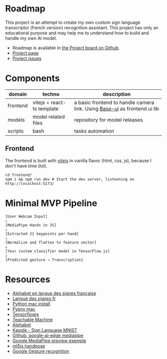 # Roadmap

This project is an attempt to create my own custom sign language transcriptor (french version) recognition assistant.
This project has only an educational purpose and may help me to understand how to build and handle my own AI model.

- Roadmap is available in [the Project board on Github](https://github.com/users/ugoarzur/projects/2/views/1).
- [Project page](https://github.com/ugoarzur/sign-learning-assistant)
- [Project issues](https://github.com/ugoarzur/sign-learning-assistant/issues)

# Components

| domain   | techno                     | description                                                                                      |
| -------- | -------------------------- | ------------------------------------------------------------------------------------------------ |
| frontend | vitejs + react-ts template | a basic frontend to handle camera link. Using [Base-ui](https://base-ui.com/) as frontend ui lib |
| models   | model related files        | repository for model releases                                                                    |
| scripts  | bash                       | tasks automation                                                                                 |

## Frontend

The frontend is built with [vitejs](https://vitejs.dev/) in vanilla flavor (html, css, js), because I don't have time (lol).

```shell
cd frontend/
npm i && npm run dev # Start the dev server, listenning on http://localhost:5173/
```

# Minimal MVP Pipeline

```
[User Webcam Input]
↓
[MediaPipe Hands in JS]
↓
[Extracted 21 keypoints per hand]
↓
[Normalize and flatten to feature vector]
↓
[Your custom classifier model in TensorFlow.js]
↓
[Predicted gesture → Transcription]
```

# Resources

- [Alphabet en langue des signes française](https://youtu.be/XQEFR5YmIP4?feature=shared)
- [Langue des signes fr](http://www.langage-des-signes.com/alphabet-langue-des-signes.html)
- [Python mac install](https://mac.install.guide/python/install)
- [Pyenv mac](https://mac.install.guide/python/install-pyenv)
- [Tensorflowjs](https://www.tensorflow.org/js?hl=fr)
- [Teachable Machine](https://teachablemachine.withgoogle.com/train/image)
- [Alphabet](https://fr.wikipedia.org/wiki/Langue_des_signes_fran%C3%A7aise)
- [Kaggle - Sign Language MNIST](https://www.kaggle.com/datasets/datamunge/sign-language-mnist?resource=download)
- [Github: google-ai-edge mediapipe](https://github.com/google-ai-edge/mediapipe)
- [Google MediaPipe preview exemple](https://codepen.io/mediapipe-preview/details/zYamdVd)
- [ml5js handpose](https://docs.ml5js.org/#/reference/handpose)
- [Google Gesture recognition](https://ai.google.dev/edge/mediapipe/solutions/vision/gesture_recognizer?hl=fr#models)

